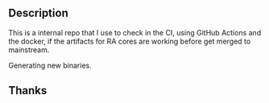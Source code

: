 ## Description

This is a internal repo that I use to check in the CI, using GitHub Actions and the docker, if the artifacts for RA cores are working before get merged to mainstream.

Generating new binaries.


## Thanks
